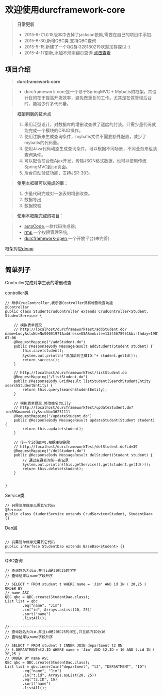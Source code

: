 欢迎使用durcframework-core
===================
> **日常更新**
> - 2015-9-7,1.0.15版本中去掉了jackson依赖,需要在自己的项目中添加.
> - 2015-6-30,新增QBC类,支持QBC查询
> - 2015-5-15,新建了一个QQ群:328180219欢迎加群探讨 :)
> - 2015-4-17更新,添加不规则翻页查询.[点击查看](http://git.oschina.net/durcframework/durcframework-core/wikis/%E4%BD%BF%E7%94%A8%E4%B8%8D%E8%A7%84%E5%88%99%E7%BF%BB%E9%A1%B5%E6%9F%A5%E8%AF%A2)

项目介绍
-------------------

> **durcframework-core**

> - durcframework-core是一个基于SpringMVC + Mybatis的框架。其设计目的在于提高开发效率，避免做重复的工作。尤其是在做管理后台时，能减少许多代码量。

> **框架用到的技术点**

> 1. 采用泛型设计，对数据库的增删改查做了适度的封装。只需少量代码就能完成一个模块的CRUD操作。
> 2. 使用注解来生成查询条件，mybatis文件不需要额外配置，减少了mybatis的代码量。
> 3. 使用Java代码动态生成查询条件，可以根据不同场景，不同业务来组装查询条件。
> 4. 可以配合前台做Ajax开发，传输JSON格式数据，也可以使用传统SpringMVC到jsp页面。
> 5. 后台自动验证功能，支持JSR-303。

> **使用本框架可以完成的事：**

> 1. 少量代码完成对一张表的增删改查。
> 2. 数据导出
> 3. 数据校验

> **使用本框架完成的项目：**

> - [autoCode](https://git.oschina.net/durcframework/autoCode),一款代码生成器;
> - [rms](https://git.oschina.net/durcframework/rms),一个权限管理系统;
> - [durcframework-open](https://git.oschina.net/durcframework/durcframework-open),一个开放平台(未完善)

框架对应[demo](https://git.oschina.net/durcframework/durcframework-core.demo)

----------
简单列子
----------
Controller完成对学生表的增删改查

controller类
```
// 继承CrudController,表示该Controller具有增删改查功能
@Controller
public class StudentCrudController extends CrudController<Student, StudentService> {
	
	// 模拟表单提交
	// http://localhost/durcframeworkTest/addStudent.do?name=Lucy&stuNo=No00001971&address=USA&mobile=13345678951&birthday=1987-07-06
	@RequestMapping("/addStudent.do")
	public @ResponseBody MessageResult addStudent(Student student) {
		this.save(student);
		System.out.println("添加后的主键ID:"+ student.getId());
		return success();
	}
	
	// http://localhost/durcframeworkTest/listStudent.do
	@RequestMapping("/listStudent.do")
	public @ResponseBody GridResult listStudent(SearchStudentEntity searchStudentEntity) {
		return this.query(searchStudentEntity);
	}
	
	// 模拟表单提交,修改姓名为Lily
	// http://localhost/durcframeworkTest/updateStudent.do?id=39&name=Lily&stuNo=36251111
	@RequestMapping("/updateStudent.do")
	public @ResponseBody MessageResult updateStudent(Student student) {
		return this.update(student);
	}
	
	// 传一个id值即可,根据主键删除
	// http://localhost/durcframeworkTest/delStudent.do?id=39
	@RequestMapping("/delStudent.do")
	public @ResponseBody MessageResult delStudent(Student student) {
		// 通过主键查询某一条记录
		System.out.println(this.getService().get(student.getId()));
		return this.delete(student);
	}
	
	
}
```

Service类
```
// 只需简单继承无需其它代码
@Service
public class StudentService extends CrudService<Student, StudentDao> {}
```

Dao层
```

// 只需简单继承无需其它代码
public interface StudentDao extends BaseDao<Student> {}
```

----------
QBC查询
```
// 查询姓名为Jim,并且id是20和25的学生
// 查询结果以name字段升序

// SELECT * FROM student t WHERE name = 'Jim' AND id IN ( 20,25 ) ORDER BY
// name ASC
QBC qbc = QBC.create(StudentDao.class);
List list = qbc
		.eq("name", "Jim")
		.in("id", Arrays.asList(20, 25))
		.sort("name")
		.listAll();
		
//-----------------------------------------
// 查询姓名为Jim,并且id是20和25的学生,并且部门ID为16
// 查询结果以name字段升序

// SELECT * FROM student t INNER JOIN department t2 ON
// t.DEPARTMENT=t2.ID WHERE name = 'Jim' AND t2.ID = 16 AND t.id IN ( 20,25 )
// ORDER BY name ASC
QBC qbc = QBC.create(StudentDao.class);
List list = qbc.innerJoin("department", "t2", "DEPARTMENT", "ID")
		.eq("name", "Jim")
		.in("t.id", Arrays.asList(20, 25))
		.eq("t2.ID", 16)
		.sort("name")
		.listAll();
```
